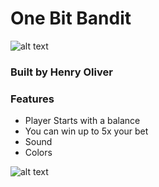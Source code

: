# One Bit Bandit
![alt text](https://i.imgur.com/oqMMCtY.png)
### Built by Henry Oliver

### Features
- Player Starts with a balance
- You can win up to 5x your bet
- Sound
- Colors

![alt text](https://i.imgur.com/53rIyeZ.gif)
